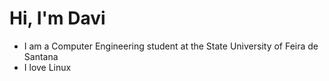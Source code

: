 # Hi, I'm Davi
- I am a Computer Engineering student at the State University of Feira de Santana
- I love Linux

